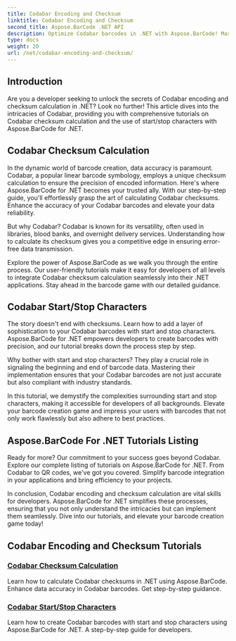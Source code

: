```yaml
---
title: Codabar Encoding and Checksum
linktitle: Codabar Encoding and Checksum
second_title: Aspose.BarCode .NET API
description: Optimize Codabar barcodes in .NET with Aspose.BarCode! Master checksum calculation for precise data. Create effortlessly using start/stop characters with our tutorials.
type: docs
weight: 20
url: /net/codabar-encoding-and-checksum/
---
```

## Introduction

Are you a developer seeking to unlock the secrets of Codabar encoding and checksum calculation in .NET? Look no further! This article dives into the intricacies of Codabar, providing you with comprehensive tutorials on Codabar checksum calculation and the use of start/stop characters with Aspose.BarCode for .NET.

## Codabar Checksum Calculation
In the dynamic world of barcode creation, data accuracy is paramount. Codabar, a popular linear barcode symbology, employs a unique checksum calculation to ensure the precision of encoded information. Here's where Aspose.BarCode for .NET becomes your trusted ally. With our step-by-step guide, you'll effortlessly grasp the art of calculating Codabar checksums. Enhance the accuracy of your Codabar barcodes and elevate your data reliability.

But why Codabar? Codabar is known for its versatility, often used in libraries, blood banks, and overnight delivery services. Understanding how to calculate its checksum gives you a competitive edge in ensuring error-free data transmission.

Explore the power of Aspose.BarCode as we walk you through the entire process. Our user-friendly tutorials make it easy for developers of all levels to integrate Codabar checksum calculation seamlessly into their .NET applications. Stay ahead in the barcode game with our detailed guidance.

## Codabar Start/Stop Characters
The story doesn't end with checksums. Learn how to add a layer of sophistication to your Codabar barcodes with start and stop characters. Aspose.BarCode for .NET empowers developers to create barcodes with precision, and our tutorial breaks down the process step by step.

Why bother with start and stop characters? They play a crucial role in signaling the beginning and end of barcode data. Mastering their implementation ensures that your Codabar barcodes are not just accurate but also compliant with industry standards.

In this tutorial, we demystify the complexities surrounding start and stop characters, making it accessible for developers of all backgrounds. Elevate your barcode creation game and impress your users with barcodes that not only work flawlessly but also adhere to best practices.

## Aspose.BarCode For .NET Tutorials Listing
Ready for more? Our commitment to your success goes beyond Codabar. Explore our complete listing of tutorials on Aspose.BarCode for .NET. From Codabar to QR codes, we've got you covered. Simplify barcode integration in your applications and bring efficiency to your projects.

In conclusion, Codabar encoding and checksum calculation are vital skills for developers. Aspose.BarCode for .NET simplifies these processes, ensuring that you not only understand the intricacies but can implement them seamlessly. Dive into our tutorials, and elevate your barcode creation game today!
## Codabar Encoding and Checksum Tutorials
### [Codabar Checksum Calculation](./codabar-checksum-calculation/)
Learn how to calculate Codabar checksums in .NET using Aspose.BarCode. Enhance data accuracy in Codabar barcodes. Get step-by-step guidance.
### [Codabar Start/Stop Characters](./codabar-start-stop-characters/)
Learn how to create Codabar barcodes with start and stop characters using Aspose.BarCode for .NET. A step-by-step guide for developers.